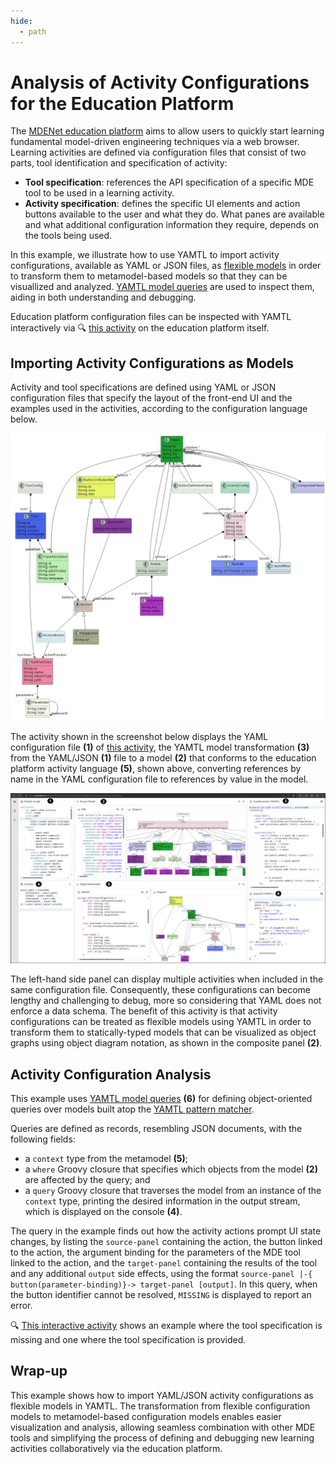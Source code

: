 ```yaml
---
hide:
  - path
---
```


# Analysis of Activity Configurations for the Education Platform

The [MDENet education platform](https://github.com/mdenet/educationplatform) aims to allow users to quickly start learning fundamental model-driven engineering techniques via a web browser. Learning activities are defined via configuration files that consist of two parts, tool identification and specification of activity:

* **Tool specification**: references the API specification of a specific MDE tool to be used in a learning activity.
* **Activity specification**: defines the specific UI elements and action buttons available to the user and what they do. What panes are available and what additional configuration information they require, depends on the tools being used.

In this example, we illustrate how to use YAMTL to import activity configurations, available as YAML or JSON files, as [flexible models](https://yamtl.github.io/examples/flexible-models.html) in order to transform them to metamodel-based models so that they can be visuallized and analyzed. [YAMTL model queries](https://yamtl.github.io/examples/query-dsl.html) are used to inspect them, aiding in both understanding and debugging. 

Education platform configuration files can be inspected with YAMTL interactively via 🔍 [this activity](https://yamtl.github.io/playground/?activities=https://yamtl.github.io/playground-activities/yamtl-activity-inspection.yml) on the education platform itself.

## Importing Activity Configurations as Models

Activity and tool specifications are defined using YAML or JSON configuration files that specify the layout of the front-end UI and the examples used in the activities, according to the configuration language below. 

![Configuration language of the education platform](images/ep_tool_activity_mm.jpg)

The activity shown in the screenshot below displays the YAML configuration file **(1)** of [this activity](https://yamtl.github.io/playground/?activities=https://yamtl.github.io/playground-activities/yamtl-demo-activity.yml), the YAMTL model transformation **(3)** from the YAML/JSON **(1)** file to a model **(2)** that conforms to the education platform activity language **(5)**, shown above, converting references by name in the YAML configuration file to references by value in the model. 

![YAMTL inspection of activity configurations for the education platform](images/yamtl_activity_inspection.jpg)

The left-hand side panel can display multiple activities when included in the same configuration file. Consequently, these configurations can become lengthy and challenging to debug, more so considering that YAML does not enforce a data schema. The benefit of this activity is that activity configurations can be treated as flexible models using YAMTL in order to transform them to statically-typed models that can be visualized as object graphs using object diagram notation, as shown in the composite panel **(2)**.


## Activity Configuration Analysis

This example uses [YAMTL model queries](https://yamtl.github.io/examples/query-dsl.html) **(6)** for defining object-oriented queries over models built atop the [YAMTL pattern matcher](https://yamtl.github.io/yamtl-reference.html#pattern-matching-semantics). 

Queries are defined as records, resembling JSON documents, with the following fields: 

* a `context` type from the metamodel **(5)**; 
* a `where` Groovy closure that specifies which objects from the model **(2)** are affected by the query; and 
* a `query` Groovy closure that traverses the model from an instance of the `context` type, printing the desired information in the output stream, which is displayed on the console **(4)**. 

The query in the example finds out how the activity actions prompt UI state changes, by listing the `source-panel` containing the action, the button linked to the action, the argument binding for the parameters of the MDE tool linked to the action, and the `target-panel` containing the results of the tool and any additional `output` side effects, using the format `source-panel |-{ button(parameter-binding)}-> target-panel [output]`. In this query, when the button identifier cannot be resolved, `MISSING` is displayed to report an error.

🔍 [This interactive activity](https://yamtl.github.io/playground/?activities=https://yamtl.github.io/playground-activities/yamtl-activity-inspection.yml) shows an example where the tool specification is missing and one where the tool specification is provided.

## Wrap-up

This example shows how to import YAML/JSON activity configurations as flexible models in YAMTL. The transformation from flexible configuration models to metamodel-based configuration models enables easier visualization and analysis, allowing seamless combination with other MDE tools and simplifying the process of defining and debugging new learning activities collaboratively via the education platform.
